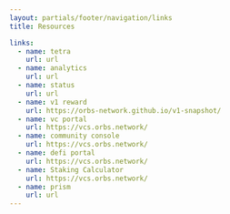 ```yaml
---
layout: partials/footer/navigation/links
title: Resources

links:
  - name: tetra
    url: url
  - name: analytics
    url: url
  - name: status
    url: url
  - name: v1 reward
    url: https://orbs-network.github.io/v1-snapshot/
  - name: vc portal
    url: https://vcs.orbs.network/
  - name: community console
    url: https://vcs.orbs.network/
  - name: defi portal
    url: https://vcs.orbs.network/
  - name: Staking Calculator
    url: https://vcs.orbs.network/
  - name: prism
    url: url
---
```

